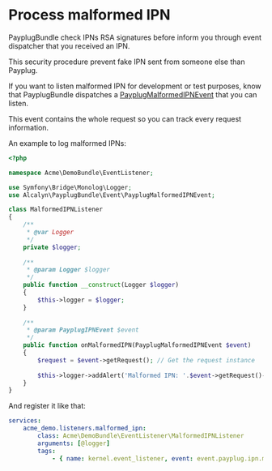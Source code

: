 Process malformed IPN
=====================

PayplugBundle check IPNs RSA signatures before inform you through event dispatcher
that you received an IPN.

This security procedure prevent fake IPN sent from someone else than Payplug.

If you want to listen malformed IPN for development or test purposes, know that
PayplugBundle dispatches a
[PayplugMalformedIPNEvent](https://github.com/alcalyn/payplug-bundle/blob/master/Event/PayplugMalformedIPNEvent.php)
that you can listen.

This event contains the whole request so you can track every request information.

An example to log malformed IPNs:

``` php
<?php

namespace Acme\DemoBundle\EventListener;

use Symfony\Bridge\Monolog\Logger;
use Alcalyn\PayplugBundle\Event\PayplugMalformedIPNEvent;

class MalformedIPNListener
{
    /**
     * @var Logger
     */
    private $logger;
    
    /**
     * @param Logger $logger
     */
    public function __construct(Logger $logger)
    {
        $this->logger = $logger;
    }
    
    /**
     * @param PayplugIPNEvent $event
     */
    public function onMalformedIPN(PayplugMalformedIPNEvent $event)
    {
        $request = $event->getRequest(); // Get the request instance
        
        $this->logger->addAlert('Malformed IPN: '.$event->getRequest()->getContent());
    }
}
```

And register it like that:

``` yml
services:
    acme_demo.listeners.malformed_ipn:
        class: Acme\DemoBundle\EventListener\MalformedIPNListener
        arguments: [@logger]
        tags:
            - { name: kernel.event_listener, event: event.payplug.ipn.malformed, method: onMalformedIPN }
```

